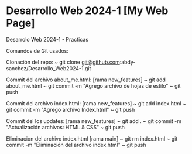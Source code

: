 # Desarrollo Web 2024-1 [My Web Page]

Desarrolo Web 2024-1 - Practicas

Comandos de Git usados:

Clonación del repo:
~ git clone git@github.com:abdy-sanchez/Desarrollo_Web2024-1.git

Commit del archivo about_me.html: [rama new_features]
~ git add about_me.html
~ git commit -m "Agrego archivo de hojas de estilo"
~ git push

Commit del archivo index.html: [rama new_features]
~ git add index.html
~ git commit -m "Agrego archivo Index.html"
~ git push

Commit del los updates: [rama new_features]
~ git add .
~ git commit -m "Actualización archivos: HTML & CSS"
~ git push

Eliminacion del archivo index.html [rama main]
~ git rm index.html
~ git commit -m "Eliminación del archivo index.html"
~ git push
